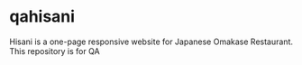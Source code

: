 # qahisani
Hisani is a one-page responsive website for Japanese Omakase Restaurant. This repository is for QA
